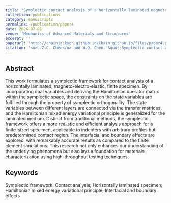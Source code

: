 ```yaml
---
title: "Symplectic contact analysis of a horizontally laminated magneto-electro-elastic finite specimen"
collection: publications
category: manuscripts
permalink: /publication/paper4
date: 2024-07-01
venue: 'Mechanics of Advanced Materials and Structures'
excerpt: ''
paperurl: 'http://chainjackson.github.io/Chain.github.io/files/paper4.pdf'
citation: '<u>L.Z.C. Chen</u> and W.Q. Chen. &quot;Symplectic contact analysis of a horizontally laminated magneto-electro-elastic finite specimen. &quot; <i>Mechanics of Advanced Materials and Structures</i>, 2025. https://doi.org/10.1080/15376494.2024.2442495'
---
```


## Abstract
This work formulates a symplectic framework for contact analysis of a horizontally laminated, magneto-electro-elastic, finite specimen. By incorporating dual variables and deriving the Hamiltonian operator matrix within the symplectic space, the constraints on the state variables are fulfilled through the property of symplectic orthogonality. The state variables between different layers are connected via the transfer matrices, and the Hamiltonian mixed energy variational principle is generalized for the laminated medium. Distinct from traditional methods, the symplectic framework offers a more realistic and efficient analysis approach for a finite-sized specimen, applicable to indenters with arbitrary profiles but predetermined contact region. The interfacial and boundary effects are explored, with remarkably accurate results as compared to the finite element simulations. This research not only enhances our understanding of the underlying phenomena but also lays a foundation for materials characterization using high-throughput testing techniques.

## Keywords
Symplectic framework; Contact analysis; Horizontally laminated specimen; Hamiltonian mixed energy variational principle; Interfacial and boundary effects